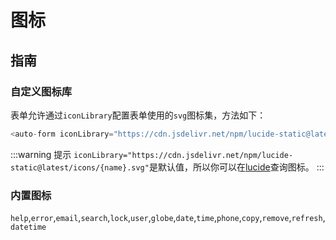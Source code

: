 # 图标

## 指南

### 自定义图标库

表单允许通过`iconLibrary`配置表单使用的`svg`图标集，方法如下：

```ts
<auto-form iconLibrary="https://cdn.jsdelivr.net/npm/lucide-static@latest/icons/{name}.svg"></auto-form>
```

:::warning 提示
`iconLibrary="https://cdn.jsdelivr.net/npm/lucide-static@latest/icons/{name}.svg"`是默认值，所以你可以在[lucide](https://lucide.dev/icons/)查询图标。
:::

### 内置图标

`help`,`error`,`email`,`search`,`lock`,`user`,`globe`,`date`,`time`,`phone`,`copy`,`remove`,`refresh`,`datetime`
